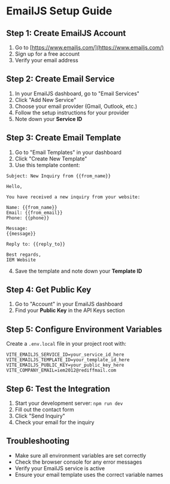 # EmailJS Setup Guide

## Step 1: Create EmailJS Account
1. Go to [https://www.emailjs.com/](https://www.emailjs.com/)
2. Sign up for a free account
3. Verify your email address

## Step 2: Create Email Service
1. In your EmailJS dashboard, go to "Email Services"
2. Click "Add New Service"
3. Choose your email provider (Gmail, Outlook, etc.)
4. Follow the setup instructions for your provider
5. Note down your **Service ID**

## Step 3: Create Email Template
1. Go to "Email Templates" in your dashboard
2. Click "Create New Template"
3. Use this template content:

```
Subject: New Inquiry from {{from_name}}

Hello,

You have received a new inquiry from your website:

Name: {{from_name}}
Email: {{from_email}}
Phone: {{phone}}

Message:
{{message}}

Reply to: {{reply_to}}

Best regards,
IEM Website
```

4. Save the template and note down your **Template ID**

## Step 4: Get Public Key
1. Go to "Account" in your EmailJS dashboard
2. Find your **Public Key** in the API Keys section

## Step 5: Configure Environment Variables
Create a `.env.local` file in your project root with:

```
VITE_EMAILJS_SERVICE_ID=your_service_id_here
VITE_EMAILJS_TEMPLATE_ID=your_template_id_here
VITE_EMAILJS_PUBLIC_KEY=your_public_key_here
VITE_COMPANY_EMAIL=iem2012@rediffmail.com
```

## Step 6: Test the Integration
1. Start your development server: `npm run dev`
2. Fill out the contact form
3. Click "Send Inquiry"
4. Check your email for the inquiry

## Troubleshooting
- Make sure all environment variables are set correctly
- Check the browser console for any error messages
- Verify your EmailJS service is active
- Ensure your email template uses the correct variable names
